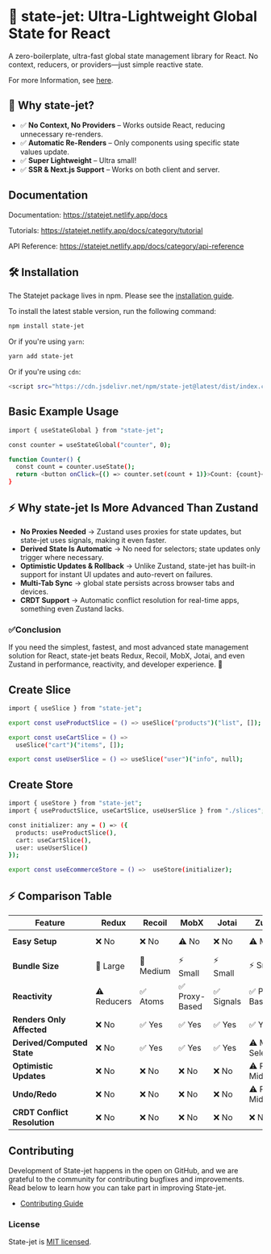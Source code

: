 # 🚀 state-jet: Ultra-Lightweight Global State for React

A zero-boilerplate, ultra-fast global state management library for React. No context, reducers, or providers—just simple reactive state.

For more Information, see [here](https://statejet.netlify.app).

## 🚀 Why state-jet?

- ✅ **No Context, No Providers** – Works outside React, reducing unnecessary re-renders.
- ✅ **Automatic Re-Renders** – Only components using specific state values update.
- ✅ **Super Lightweight** – Ultra small!
- ✅ **SSR & Next.js Support** – Works on both client and server.

## Documentation

Documentation: https://statejet.netlify.app/docs

Tutorials: https://statejet.netlify.app/docs/category/tutorial

API Reference: https://statejet.netlify.app/docs/category/api-reference

## 🛠 Installation

The Statejet package lives in npm. Please see the [installation guide](https://statejet.netlify.app/docs/getting-started/installation-and-setup/).

To install the latest stable version, run the following command:

```bash
npm install state-jet
```

Or if you're using `yarn`:

```bash
yarn add state-jet
```

Or if you're using `cdn`:

```bash
<script src="https://cdn.jsdelivr.net/npm/state-jet@latest/dist/index.cjs"></script>
```

## Basic Example Usage

```bash
import { useStateGlobal } from "state-jet";

const counter = useStateGlobal("counter", 0);

function Counter() {
  const count = counter.useState();
  return <button onClick={() => counter.set(count + 1)}>Count: {count}</button>;
}
```
## ⚡ Why state-jet Is More Advanced Than Zustand

- **No Proxies Needed** → Zustand uses proxies for state updates, but state-jet uses signals, making it even faster.
- **Derived State Is Automatic** → No need for selectors; state updates only trigger where necessary.
- **Optimistic Updates & Rollback** → Unlike Zustand, state-jet has built-in support for instant UI updates and auto-revert on failures.
- **Multi-Tab Sync** → global state persists across browser tabs and devices.
- **CRDT Support** → Automatic conflict resolution for real-time apps, something even Zustand lacks.

### ✅Conclusion

If you need the simplest, fastest, and most advanced state management solution for React, state-jet beats Redux, Recoil, MobX, Jotai, and even Zustand in performance, reactivity, and developer experience. 🚀

## Create Slice

```bash
import { useSlice } from "state-jet";

export const useProductSlice = () => useSlice("products")("list", []);

export const useCartSlice = () =>
  useSlice("cart")("items", []);

export const useUserSlice = () => useSlice("user")("info", null);
```

## Create Store

```bash
import { useStore } from "state-jet";
import { useProductSlice, useCartSlice, useUserSlice } from "./slices";

const initializer: any = () => ({
  products: useProductSlice(),
  cart: useCartSlice(),
  user: useUserSlice()
});

export const useEcommerceStore = () =>  useStore(initializer);
```

## ⚡ Comparison Table
| Feature                  | Redux  | Recoil | MobX  | Jotai  | Zustand                | state-jet            |
|--------------------------|--------|--------|-------|--------|------------------------|----------------------|
| **Easy Setup**           | ❌ No  | ❌ No  | ⚠️ No | ❌ No  | ⚠️ Minimal            | ✅ Ultra-Minimal    |
| **Bundle Size**          | 🚀 Large | 🚀 Medium | ⚡ Small | ⚡ Small | ⚡ Small | 🔥 Ultra-Small  |
| **Reactivity**           | ⚠️ Reducers | ✅ Atoms | ✅ Proxy-Based | ✅ Signals | ✅ Proxy-Based | ✅ Signal-Like |
| **Renders Only Affected** | ❌ No  | ✅ Yes  | ✅ Yes  | ✅ Yes  | ✅ Yes                | ✅ Yes              |
| **Derived/Computed State** | ❌ No  | ✅ Yes  | ✅ Yes  | ✅ Yes  | ⚠️ Manual Selectors  | ✅ Yes (Automatic) |
| **Optimistic Updates**    | ❌ No  | ❌ No  | ❌ No  | ❌ No  | ⚠️ Requires Middleware | ✅ Built-in        |
| **Undo/Redo**            | ❌ No  | ❌ No  | ❌ No  | ❌ No  | ⚠️ Requires Middleware | ✅ Built-in        |
| **CRDT Conflict Resolution** | ❌ No  | ❌ No  | ❌ No  | ❌ No  | ❌ No                 | ✅ Yes              |


## Contributing

Development of State-jet happens in the open on GitHub, and we are grateful to the community for contributing bugfixes and improvements. Read below to learn how you can take part in improving State-jet.

- [Contributing Guide](./CONTRIBUTING.md)

### License

State-jet is [MIT licensed](./LICENSE).
